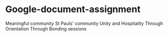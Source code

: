 # Google-document-assignment
Meaningful community
St Pauls' community
Unity and Hospitality
Through Orientation
Through Bonding sessions
